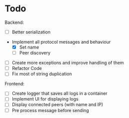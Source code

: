 # Todo

Backend:
- [ ] Better serialization
- Implement all protocol messages and behaviour
    - [x] Set name
    - [ ] Peer discovery
- [ ] Create more exceptions and improve handling of them
- [ ] Refactor Code
- [ ] Fix most of string duplication

Frontend:
- [ ] Create logger that saves all logs in a container
- [ ] Implement UI for displaying logs
- [ ] Display connected peers (with name and IP)
- [ ] Pre process message before sending